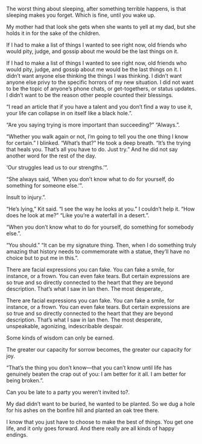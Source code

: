 

The worst thing about sleeping, after something terrible happens, is that sleeping makes you forget. Which is fine, until you wake up.

My mother had that look she gets when she wants to yell at my dad, but she holds it in for the sake of the children.

If I had to make a list of things I wanted to see right now, old friends who would pity, judge, and gossip about me would be the last things on it.

If I had to make a list of things I wanted to see right now, old friends who would pity, judge, and gossip about me would be the last things on it. I didn’t want anyone else thinking the things I was thinking. I didn’t want anyone else privy to the specific horrors of my new situation. I did not want to be the topic of anyone’s phone chats, or get-togethers, or status updates. I didn’t want to be the reason other people counted their blessings.

“I read an article that if you have a talent and you don’t find a way to use it, your life can collapse in on itself like a black hole.”.

“Are you saying trying is more important than succeeding?” “Always.”.

“Whether you walk again or not, I’m going to tell you the one thing I know for certain.” I blinked. “What’s that?” He took a deep breath. “It’s the trying that heals you. That’s all you have to do. Just try.” And he did not say another word for the rest of the day.

‘Our struggles lead us to our strengths.’”.

“She always said, ‘When you don’t know what to do for yourself, do something for someone else.’”.

Insult to injury.”.

“He’s lying,” Kit said. “I see the way he looks at you.” I couldn’t help it. “How does he look at me?” “Like you’re a waterfall in a desert.”.

“When you don’t know what to do for yourself, do something for somebody else.”.

“You should.” “It can be my signature thing. Then, when I do something truly amazing that history needs to commemorate with a statue, they’ll have no choice but to put me in this.”.

There are facial expressions you can fake. You can fake a smile, for instance, or a frown. You can even fake tears. But certain expressions are so true and so directly connected to the heart that they are beyond description. That’s what I saw in Ian then. The most desperate,.

There are facial expressions you can fake. You can fake a smile, for instance, or a frown. You can even fake tears. But certain expressions are so true and so directly connected to the heart that they are beyond description. That’s what I saw in Ian then. The most desperate, unspeakable, agonizing, indescribable despair.

Some kinds of wisdom can only be earned.

The greater our capacity for sorrow becomes, the greater our capacity for joy.

“That’s the thing you don’t know—that you can’t know until life has genuinely beaten the crap out of you: I am better for it all. I am better for being broken.”.

Can you be late to a party you weren’t invited to?.

My dad didn’t want to be buried, he wanted to be planted. So we dug a hole for his ashes on the bonfire hill and planted an oak tree there.

I know that you just have to choose to make the best of things. You get one life, and it only goes forward. And there really are all kinds of happy endings.


